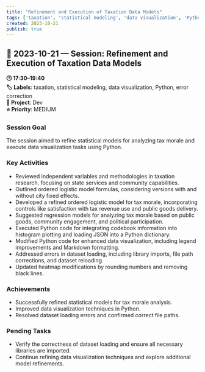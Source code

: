 ```yaml
---
title: "Refinement and Execution of Taxation Data Models"
tags: ['taxation', 'statistical modeling', 'data visualization', 'Python', 'error correction']
created: 2023-10-21
publish: true
---
```


## 📅 2023-10-21 — Session: Refinement and Execution of Taxation Data Models

**🕒 17:30–19:40**  
**🏷️ Labels**: taxation, statistical modeling, data visualization, Python, error correction  
**📂 Project**: Dev  
**⭐ Priority**: MEDIUM  


### Session Goal
The session aimed to refine statistical models for analyzing tax morale and execute data visualization tasks using Python.

### Key Activities
- Reviewed independent variables and methodologies in taxation research, focusing on state services and community capabilities.
- Outlined ordered logistic model formulas, considering versions with and without city fixed effects.
- Developed a refined ordered logistic model for tax morale, incorporating controls like satisfaction with tax revenue use and public goods delivery.
- Suggested regression models for analyzing tax morale based on public goods, community engagement, and political participation.
- Executed Python code for integrating codebook information into histogram plotting and loading JSON into a Python dictionary.
- Modified Python code for enhanced data visualization, including legend improvements and Markdown formatting.
- Addressed errors in dataset loading, including library imports, file path corrections, and dataset reloading.
- Updated heatmap modifications by rounding numbers and removing black lines.

### Achievements
- Successfully refined statistical models for tax morale analysis.
- Improved data visualization techniques in Python.
- Resolved dataset loading errors and confirmed correct file paths.

### Pending Tasks
- Verify the correctness of dataset loading and ensure all necessary libraries are imported.
- Continue refining data visualization techniques and explore additional model refinements.
